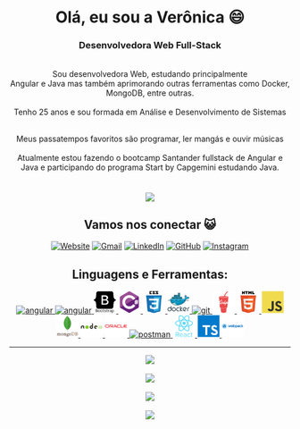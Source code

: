 <div align="center">
<h1 align="center">Olá, eu sou a Verônica 😄</h1>
<h3 align="center">Desenvolvedora Web Full-Stack</h3>

<br>Sou desenvolvedora Web, estudando principalmente 
<br>Angular e Java mas também aprimorando outras ferramentas como Docker, MongoDB, entre outras.</br>
<br>Tenho 25 anos e sou formada em Análise e Desenvolvimento de Sistemas

<br>Meus passatempos favoritos são programar, ler mangás e ouvir músicas</br>
<br>Atualmente estou fazendo o bootcamp Santander fullstack de Angular e Java e participando do programa Start by Capgemini estudando Java.</br></br></br>
<img align="center" src="https://camo.githubusercontent.com/c18ad7d1f4275841d1d83ecd438d3fe514b1788f171259834f73fda02c719205/68747470733a2f2f7061312e6e61727669692e636f6d2f363538302f383039386336653932303733373638383965656230353332643966356130373233633464373366355f68712e676966" data-canonical-src="https://pa1.narvii.com/6580/8098c6e9207376889eeb0532d9f5a0723c4d73f5_hq.gif" style="max-width: 80%; display: inline-flex; width=10 height=10" data-target="animated-image.originalImage">

<p></p>

<h2 align="center">Vamos nos conectar 😺</h2>

<p align="center">
  <a href="http://verofreitt.github.io" target="_blank"><img src="https://img.icons8.com/bubbles/50/000000/web.png" alt="Website"/></a>
	<a href="mailto:verofreitt@gmail.com"><img src="https://img.icons8.com/bubbles/50/000000/gmail.png" title='Gmail' alt="Gmail"/></a>
	<a href="https://www.linkedin.com/in/verofreitt/"><img src="https://img.icons8.com/bubbles/50/000000/linkedin.png" title='LinkedIn' alt="LinkedIn"/></a>
  <a href="https://github.com/verofreitt"><img src="https://img.icons8.com/bubbles/50/000000/github.png" title='GitHub' alt="GitHub"/></a>
	<a href="https://www.instagram.com/verofreitt/"><img src="https://img.icons8.com/bubbles/50/000000/instagram.png" alt="Instagram"/></a>
	<!-- <a href=""><img src="https://img.icons8.com/bubbles/50/000000/youtube.png" alt="Youtube"/></a> -->
	
</p>

<h2 align="center">Linguagens e Ferramentas:</h2>
<p align="center">
<a href="https://docs.oracle.com/en/java/"> <img src="https://icongr.am/devicon/java-original.svg" alt="angular" width="40" height="40"/> </a> <a href="https://angular.io" target="_blank" rel="noreferrer"> <img src="https://angular.io/assets/images/logos/angular/angular.svg" alt="angular" width="40" height="40"/> </a>
<!-- <a href="https://babeljs.io/" target="_blank" rel="noreferrer"> <img src="https://www.vectorlogo.zone/logos/babeljs/babeljs-icon.svg" alt="babel" width="40" height="40"/> </a>  -->
<a href="https://getbootstrap.com" target="_blank" rel="noreferrer"> <img src="https://raw.githubusercontent.com/devicons/devicon/master/icons/bootstrap/bootstrap-plain-wordmark.svg" alt="bootstrap" width="40" height="40"/> </a>
<a href="https://www.w3schools.com/cs/" target="_blank" rel="noreferrer"> <img src="https://raw.githubusercontent.com/devicons/devicon/master/icons/csharp/csharp-original.svg" alt="csharp" width="40" height="40"/> </a> <a href="https://www.w3schools.com/css/" target="_blank" rel="noreferrer"> <img src="https://raw.githubusercontent.com/devicons/devicon/master/icons/css3/css3-original-wordmark.svg" alt="css3" width="40" height="40"/> </a> 
<a href="https://www.docker.com/" target="_blank" rel="noreferrer"> <img src="https://raw.githubusercontent.com/devicons/devicon/master/icons/docker/docker-original-wordmark.svg" alt="docker" width="40" height="40"/> </a>
<!-- <a href="https://expressjs.com" target="_blank" rel="noreferrer"> <img src="https://raw.githubusercontent.com/devicons/devicon/master/icons/express/express-original-wordmark.svg" alt="express" width="40" height="40"/> </a> -->
<a href="https://git-scm.com/" target="_blank" rel="noreferrer"> <img src="https://www.vectorlogo.zone/logos/git-scm/git-scm-icon.svg" alt="git" width="40" height="40"/> </a> <a href="https://gulpjs.com" target="_blank" rel="noreferrer"> <img src="https://raw.githubusercontent.com/devicons/devicon/master/icons/gulp/gulp-plain.svg" alt="gulp" width="40" height="40"/> </a> 
<a href="https://www.w3.org/html/" target="_blank" rel="noreferrer"> <img src="https://raw.githubusercontent.com/devicons/devicon/master/icons/html5/html5-original-wordmark.svg" alt="html5" width="40" height="40"/> </a> 
<a href="https://developer.mozilla.org/en-US/docs/Web/JavaScript" target="_blank" rel="noreferrer"> <img src="https://raw.githubusercontent.com/devicons/devicon/master/icons/javascript/javascript-original.svg" alt="javascript" width="40" height="40"/> </a> <a href="https://www.mongodb.com/" target="_blank" rel="noreferrer"> <img src="https://raw.githubusercontent.com/devicons/devicon/master/icons/mongodb/mongodb-original-wordmark.svg" alt="mongodb" width="40" height="40"/> </a> 
<a href="https://nodejs.org" target="_blank" rel="noreferrer"> <img src="https://raw.githubusercontent.com/devicons/devicon/master/icons/nodejs/nodejs-original-wordmark.svg" alt="nodejs" width="40" height="40"/> </a>
<a href="https://www.oracle.com/" target="_blank" rel="noreferrer"> <img src="https://raw.githubusercontent.com/devicons/devicon/master/icons/oracle/oracle-original.svg" alt="oracle" width="40" height="40"/> </a>
<a href="https://postman.com" target="_blank" rel="noreferrer"> <img src="https://www.vectorlogo.zone/logos/getpostman/getpostman-icon.svg" alt="postman" width="40" height="40"/> </a>
<a href="https://reactjs.org/" target="_blank" rel="noreferrer"> <img src="https://raw.githubusercontent.com/devicons/devicon/master/icons/react/react-original-wordmark.svg" alt="react" width="40" height="40"/> </a>
<a href="https://www.typescriptlang.org/" target="_blank" rel="noreferrer"> <img src="https://raw.githubusercontent.com/devicons/devicon/master/icons/typescript/typescript-original.svg" alt="typescript" width="40" height="40"/> </a>
<a href="https://webpack.js.org" target="_blank" rel="noreferrer"> <img src="https://raw.githubusercontent.com/devicons/devicon/d00d0969292a6569d45b06d3f350f463a0107b0d/icons/webpack/webpack-original-wordmark.svg" alt="webpack" width="40" height="40"/> </a> 
</p>

-------



![](https://komarev.com/ghpvc/?username=verofreitt)

![](https://github-readme-stats.vercel.app/api?username=verofreitt&theme=tokyonight&show_icons=true&count_private=true&include_all_commits=true)

![](http://github-readme-streak-stats.herokuapp.com?user=verofreitt&theme=tokyonight&count_private=true&include_all_commits=true)

![](https://github-readme-stats.vercel.app/api/top-langs?username=verofreitt&show_icons=true&theme=tokyonight)

<div>
